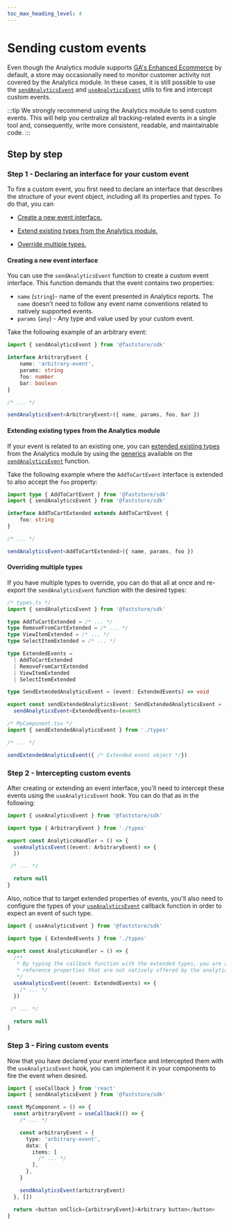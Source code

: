 ```yaml
---
toc_max_heading_level: 4
---
```


# Sending custom events

Even though the Analytics module supports [GA's Enhanced Ecommerce](https://support.google.com/tagmanager/answer/6107169) by default, a store may occasionally need to monitor customer activity not covered by the Analytics module. In these cases, it is still possible to use the [`sendAnalyticsEvent`](/sendAnalyticsEvent) and [`useAnalyticsEvent`](/useAnalyticsEvent) utils to fire and intercept custom events.

:::tip
We strongly recommend using the Analytics module to send custom events. This will help you centralize all tracking-related events in a single tool and, consequently, write more consistent, readable, and maintainable code.
:::

## Step by step 

### Step 1 - Declaring an interface for your custom event

To fire a custom event, you first need to declare an interface that describes the structure of your event object, including all its properties and types. To do that, you can

- [Create a new event interface.](#creating-a-new-event-interface)
  
- [Extend existing types from the Analytics module.](#extending-existing-types-from-the-analytics-module)
  
- [Override multiple types.](#overriding-multiple-types)

#### Creating a new event interface

You can use the `sendAnalyticsEvent` function to create a custom event interface. This function demands that the event contains two properties: 
- `name` (`string`)- name of the event presented in Analytics reports. The `name` doesn't need to follow any event name conventions related to natively supported events.
- `params` (`any`) - Any type and value used by your custom event.

Take the following example of an arbitrary event:

```ts
import { sendAnalyticsEvent } from '@faststore/sdk'

interface ArbitraryEvent {
    name: 'arbitrary-event',
    params: string
    foo: number
    bar: boolean
}

/* ... */

sendAnalyticsEvent<ArbitraryEvent>({ name, params, foo, bar })
```

#### Extending existing types from the Analytics module

If your event is related to an existing one, you can [extended existing types](/reference/sdk/analytics/how-to-extend-types) from the Analytics module by using the [generics](https://www.typescriptlang.org/docs/handbook/2/generics.html) available on the [`sendAnalyticsEvent`](/reference/sdk/analytics/sendAnalyticsEvent) function.

Take the following example where the `AddToCartEvent` interface is extended to also accept the `foo` property:

```ts
import type { AddToCartEvent } from '@faststore/sdk'
import { sendAnalyticsEvent } from '@faststore/sdk'

interface AddToCartExtended extends AddToCartEvent {
    foo: string
}

/* ... */

sendAnalyticsEvent<AddToCartExtended>({ name, params, foo })
```

#### Overriding multiple types

If you have multiple types to override, you can do that all at once and re-export the `sendAnalyticsEvent` function with the desired types:

```ts
/* types.ts */
import { sendAnalyticsEvent } from '@faststore/sdk'

type AddToCartExtended = /* ... */
type RemoveFromCartExtended = /* ... */
type ViewItemExtended = /* ... */
type SelectItemExtended = /* ... */

type ExtendedEvents =
  | AddToCartExtended
  | RemoveFromCartExtended
  | ViewItemExtended
  | SelectItemExtended

type SendExtendedAnalyticsEvent = (event: ExtendedEvents) => void

export const sendExtendedAnalyticsEvent: SendExtendedAnalyticsEvent = (event) =>
  sendAnalyticsEvent<ExtendedEvents>(event)
```

```ts
/* MyComponent.tsx */
import { sendExtendedAnalyticsEvent } from './types'

/* ... */

sendExtendedAnalyticsEvent({ /* Extended event object */})
```

### Step 2 - Intercepting custom events

After creating or extending an event interface, you'll need to intercept these events using the `useAnalyticsEvent` hook. You can do that as in the following:

```ts
import { useAnalyticsEvent } from '@faststore/sdk'

import type { ArbitraryEvent } from './types'

export const AnalyticsHandler = () => {
  useAnalyticsEvent((event: ArbitraryEvent) => {
  })

 /* ... */

  return null
}
```

Also, notice that to target extended properties of events, you'll also need to configure the types of your [`useAnalyticsEvent`](/reference/sdk/analytics/useAnalyticsEvent) callback function in order to expect an event of such type.

```ts
import { useAnalyticsEvent } from '@faststore/sdk'

import type { ExtendedEvents } from './types'

export const AnalyticsHandler = () => {
  /**
   * By typing the callback function with the extended types, you are able to
   * reference properties that are not natively offered by the analytics module.
   */
  useAnalyticsEvent((event: ExtendedEvents) => {
    /* ... */
  })

 /* ... */

  return null
}
```

### Step 3 - Firing custom events

Now that you have declared your event interface and intercepted them with the `useAnalyticsEvent` hook, you can implement it in your components to fire the event when desired.

```ts
import { useCallback } from 'react'
import { sendAnalyticsEvent } from '@faststore/sdk'

const MyComponent = () => {
  const arbitraryEvent = useCallback(() => {
    /* ... */

    const arbitraryEvent = {
      type: 'arbitrary-event',
      data: {
        items: [
          /* ... */
        ],
      },
    }

    sendAnalyticsEvent(arbitraryEvent)
  }, [])

  return <button onClick={arbitraryEvent}>Arbitrary button</button>
}
```